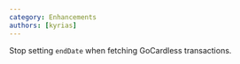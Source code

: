 ```yaml
---
category: Enhancements
authors: [kyrias]
---
```


Stop setting `endDate` when fetching GoCardless transactions.
